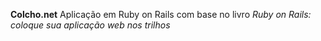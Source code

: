 <b>Colcho.net</b>
 Aplicação em Ruby on Rails com base no livro <i>Ruby on Rails: coloque sua aplicação web nos trilhos</i>
